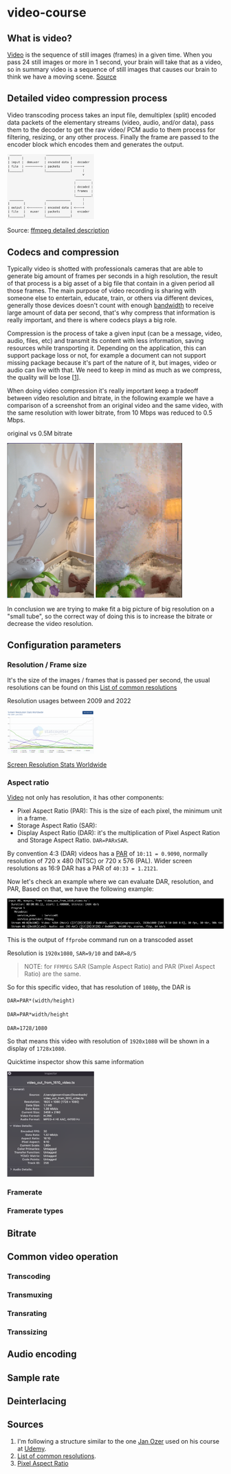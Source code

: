 # video-course


## What is video?

[Video](https://en.wikipedia.org/wiki/Video) is the sequence of still images (frames) in a given time. When you pass 24 still images or more in 1 second, your brain will take that as a video, so in summary video is a sequence of still images that causes our brain to think we have a moving scene. [Source](https://github.com/leandromoreira/ffmpeg-libav-tutorial)

## Detailed video compression process

Video transcoding process takes an input file, demultiplex (split) encoded data packets of the elementary streams (video, audio, and/or data), pass them to the decoder to get the raw video/ PCM audio to them process for filtering, resizing, or any other process. Finally the frame are passed to the encoder block which encodes them and generates the output. 

<img src="https://github.com/GioLopez/video-course/blob/main/Images/Transcoding_process_01.png" width="40%" height="50%">

Source: [ffmpeg detailed description](https://ffmpeg.org/ffmpeg.html#toc-Detailed-description)


## Codecs and compression

Typically video is shotted with professionals cameras that are able to generate big amount of frames per seconds in a high resolution, the result of that process is a big asset of a big file that contain in a given period all those frames. The main purpose of video recording is sharing with someone else to entertain, educate, train, or others via different devices, generally those devices doesn't count with enough [bandwidth](https://en.wikipedia.org/wiki/Bandwidth_(computing)) to receive large amount of data per second, that's why compress that information is really important, and there is where codecs plays a big role.

Compression is the process of take a given input (can be a message, video, audio, files, etc) and transmit its content with less information, saving resources while transporting it. Depending on the application, this can support package loss or not, for example a document can not support missing package because it's part of the nature of it, but images, video or audio can live with that. We need to keep in mind as much as we compress, the quality will be lose [[1](https://github.com/GioLopez/video-course#sources)].


When doing video compression it's really important keep a tradeoff between video resolution and bitrate, in the following example we have a comparison of a screenshot from an original video and the same video, with the same resolution with lower bitrate, from 10 Mbps was reduced to 0.5 Mbps.

original    vs     0.5M bitrate

<img src="https://github.com/GioLopez/video-course/blob/main/Images/Bitrate-Original_01.png" width="40%" height="40%">
<img src="https://github.com/GioLopez/video-course/blob/main/Images/Bitrate-1m_01.png" width="40%" height="40%">

In conclusion we are trying to make fit a big picture of big resolution on a "small tube", so the correct way of doing this is to increase the bitrate or decrease the video resolution.

## Configuration parameters

### Resolution / Frame size

It's the size of the images / frames that is passed per second, the usual resolutions can be found on this [List of common resolutions](https://en.wikipedia.org/wiki/List_of_common_resolutions)

Resolution usages between 2009 and 2022

<img src="https://github.com/GioLopez/video-course/blob/main/Images/Screen_resolutions_between_2009_and_2022.png" width="40%" height="40%">

[Screen Resolution Stats Worldwide](https://gs.statcounter.com/screen-resolution-stats#monthly-200903-202206)


### Aspect ratio

[Video](https://en.wikipedia.org/wiki/List_of_common_resolutions) not only has resolution, it has other components:
- Pixel Aspect Ratio (PAR): This is the size of each pixel, the minimum unit in a frame.
- Storage Aspect Ratio (SAR): 
- Display Aspect Ratio (DAR): it's the multiplication of Pixel Aspect Ration and Storage Aspect Ratio. `DAR=PARxSAR`.


By convention 4:3 (DAR) videos has a [PAR](http://www.arielnet.com/pages/show/adi-gba-01323/pixel-aspect-ratio#:~:text=D1%20has%20a%20screen%20resolution,Mac%20OS%20and%20Windows%20systems.) of `10:11 = 0.9090`, normally resolution of 720 x 480 (NTSC) or 720 x 576 (PAL). Wider screen resolutions as 16:9 DAR has a PAR of `40:33 = 1.2121`.

Now let's check an example where we can evaluate DAR, resolution, and PAR, Based on that, we have the following example:

<img src="https://github.com/GioLopez/video-course/blob/main/Images/video_out_from_1610_video.png" width="100%" height="100%">

This is the output of `ffprobe` command run on a transcoded asset

Resolution is `1920x1080`, `SAR=9/10` and `DAR=8/5`

>NOTE: for `FFMPEG` SAR (Sample Aspect Ratio) and PAR (Pixel Aspect Ratio) are the same. 

So for this specific video, that has resolution of `1080p`, the DAR is

    DAR=PAR*(width/height)

    DAR=PAR*width/height

    DAR=1728/1080

So that means this video with resolution of `1920x1080` will be shown in a display of `1728x1080`.

Quicktime inspector show this same information

<img src="https://github.com/GioLopez/video-course/blob/main/Images/quicktime_inspector_video_out_from_1610_video.png" width="40%" height="40%">

### Framerate

### Framerate types

## Bitrate


## Common video operation

### Transcoding

### Transmuxing

### Transrating

### Transsizing



## Audio encoding

## Sample rate


## Deinterlacing


## Sources

1. I'm following a structure similar to the one [Jan Ozer](https://www.linkedin.com/in/jan-ozer/) used on his course at [Udemy](https://www.udemy.com/course/compressing-video-for-web-disc-and-pctvconsole-playback/).
2. [List of common resolutions](https://en.wikipedia.org/wiki/List_of_common_resolutions).
3. [Pixel Aspect Ratio](http://www.arielnet.com/pages/show/adi-gba-01323/pixel-aspect-ratio#:~:text=D1%20has%20a%20screen%20resolution,Mac%20OS%20and%20Windows%20systems.)